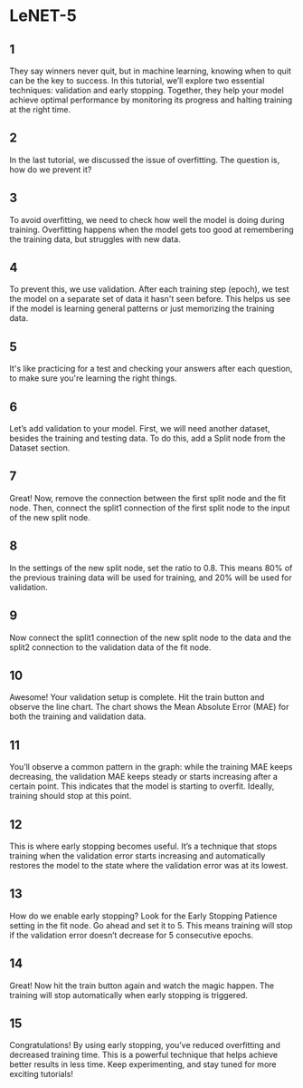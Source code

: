 # LeNET-5

## 1

They say winners never quit, but in machine learning, knowing when to quit can be the key to success. In this tutorial,
we’ll explore two essential techniques: validation and early stopping. Together, they help your model achieve optimal performance by monitoring its progress and halting training at the right time.

## 2

In the last tutorial, we discussed the issue of overfitting. The question is, how do we prevent it?

## 3

To avoid overfitting, we need to check how well the model is doing during training. Overfitting happens when the model
gets too good at remembering the training data, but struggles with new data.

## 4

To prevent this, we use validation. After each training step (epoch), we test the model on a separate set of
data it hasn't seen before. This helps us see if the model is learning general patterns or just memorizing the training data.

## 5

It's like practicing for a test and checking your answers after each question, to make sure you're learning the right things.

## 6

Let’s add validation to your model. First, we will need another dataset, besides the training and testing data. To do
this, add a Split node from the Dataset section.

## 7

Great! Now, remove the connection between the first split node and the fit node.
Then, connect the split1 connection of the first split node to the input of the new split node.

## 8

In the settings of the new split node, set the ratio to 0.8. This means 80% of the previous training data will be used for training,
and 20% will be used for validation.

## 9

Now connect the split1 connection of the new split node to the data and the split2 connection to the validation data of the fit node.

## 10

Awesome! Your validation setup is complete. Hit the train button and observe the line chart.
The chart shows the Mean Absolute Error (MAE) for both the training and validation data.

## 11

You’ll observe a common pattern in the graph: while the training MAE keeps decreasing, the validation MAE keeps steady or starts increasing after a certain point.
This indicates that the model is starting to overfit. Ideally, training should stop at this point.

## 12

This is where early stopping becomes useful. It’s a technique that stops training when the validation error starts increasing
and automatically restores the model to the state where the validation error was at its lowest.

## 13

How do we enable early stopping? Look for the Early Stopping Patience setting in the fit node. Go ahead and set it to 5.
This means training will stop if the validation error doesn’t decrease for 5 consecutive epochs.

## 14

Great! Now hit the train button again and watch the magic happen. The training will stop automatically when early stopping is triggered.

## 15

Congratulations! By using early stopping, you’ve reduced overfitting and decreased training time. This is a powerful technique
that helps achieve better results in less time. Keep experimenting, and stay tuned for more exciting tutorials!
